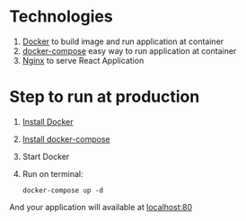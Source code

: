 # Technologies

1. [Docker](https://www.docker.com/) to build image and run application at container
2. [docker-compose](https://docs.docker.com/compose/) easy way to run application at container
3. [Nginx](https://www.nginx.com/) to serve React Application

# Step to run at production

1. [Install Docker](https://docs.docker.com/desktop/)
2. [Install docker-compose](https://docs.docker.com/compose/install/)
3. Start Docker
4. Run on terminal:

   `docker-compose up -d`

And your application will available at [localhost:80](localhost:80)
